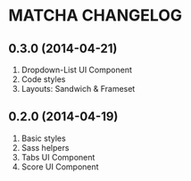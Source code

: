 # MATCHA CHANGELOG

## 0.3.0 (2014-04-21)

1.  Dropdown-List UI Component
2.  Code styles
3.  Layouts: Sandwich & Frameset

## 0.2.0 (2014-04-19)

1.  Basic styles
2.  Sass helpers
3.  Tabs UI Component
4.  Score UI Component
